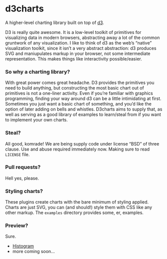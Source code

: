 # d3charts

A higher-level charting library built on top of [d3](http://mbostock.github.com/d3).

D3 is really quite awesome. It is a low-level toolkit of primitives for visualizing data in modern browsers, abstracting away a lot of the common gruntwork of any visualization. I like to think of d3 as the web’s “native” visualization toolkit, since it isn’t a very abstract abstraction: d3 produces SVG and maniupulates markup in your browser, not some intermediate representation. This makes things like interactivity possible/easier.

### So why a charting library?

With great power comes great headache. D3 provides the primitives you need to build anything, but constructing the most basic chart out of primitives is not a one-liner activity. Even if you’re familiar with graphics programming, finding your way around d3 can be a little intimidating at first. Sometimes you just want a basic chart of something, and you’d like the option of later adding on bells and whistles. D3charts aims to supply that, as well as serving as a good library of examples to learn/steal from if you want to implement your own charts.

### Steal?

All good, komrade! We are being supply code under license “BSD” of three clause. Use and abuse required immediately now. Making sure to read `LICENSE` file.

### Pull requests?

Hell yes, please.

### Styling charts?

These plugins create charts with the bare minimum of styling applied. Charts are just SVG, you can (and should!) style them with CSS like any other markup. The `examples` directory provides some, er, examples.

### Preview?

Sure.

* [Histogram](http://bl.ocks.org/1564489)
* more coming soon…

